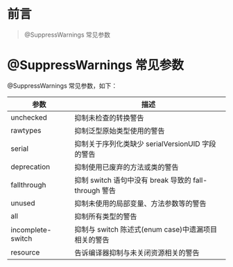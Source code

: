 # 前言

> @SuppressWarnings 常见参数

# @SuppressWarnings 常见参数

@SuppressWarnings 常见参数，如下：

 **参数**                       | **描述**                                                      
------------------------------|-------------------------------------------------------------
 unchecked    | 抑制未检查的转换警告
 rawtypes    | 抑制泛型原始类型使用的警告
 serial    | 抑制关于序列化类缺少 serialVersionUID 字段的警告
 deprecation    | 抑制使用已废弃的方法或类的警告
 fallthrough    | 抑制 switch 语句中没有 break 导致的 fall-through 警告
 unused    | 抑制未使用的局部变量、方法参数等的警告
 all    | 抑制所有类型的警告
 incomplete-switch    | 抑制与 switch 陈述式(enum case)中遗漏项目相关的警告
 resource    | 告诉编译器抑制与未关闭资源相关的警告